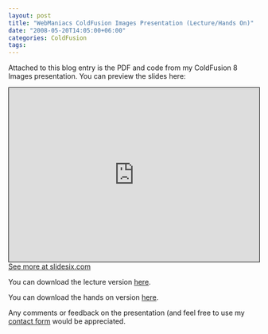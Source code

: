 ```yaml
---
layout: post
title: "WebManiacs ColdFusion Images Presentation (Lecture/Hands On)"
date: "2008-05-20T14:05:00+06:00"
categories: ColdFusion 
tags: 
---
```


Attached to this blog entry is the PDF and code from my ColdFusion 8 Images presentation. You can preview the slides here:

<iframe src="http://slidesix.com/index.cfm?event=slideshow.play&slideShowID=063C72D6-FF9E-13A7-FC77328BFD4FEDFE" style="border: 1px solid black; width:100%; height: 350px;"></iframe><a href="http://slidesix.com/index.cfm?event=slideshow.view&slideShowID=063C72D6-FF9E-13A7-FC77328BFD4FEDFE"><span>See more at slidesix.com</span></a>

You can download the lecture version <a href="http://www.raymondcamden.com/downloads/images_lecture.zip">here</a>.

You can download the hands on version <a href="http://www.coldfusionjedi.com/downloads/images_handson.zip">here</a>.

Any comments or feedback on the presentation (and feel free to use my <a href="http://www.coldfusionjedi.com/contact.cfm">contact form</a> would be appreciated.